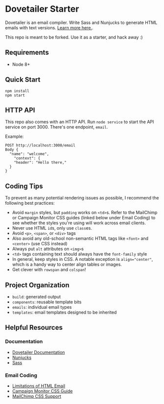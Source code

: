# Dovetailer Starter

Dovetailer is an email compiler. Write Sass and Nunjucks to generate HTML emails with text versions. [Learn more here.](https://github.com/maxlapides/dovetailer).

This repo is meant to be forked. Use it as a starter, and hack away :)

## Requirements

- Node 8+

## Quick Start

```
npm install
npm start
```

## HTTP API

This repo also comes with an HTTP API. Run `node service` to start the API service on port 3000. There's one endpoint, `email`.

Example:

```
POST http://localhost:3000/email
Body {
  "name": "welcome",
	"context": {
    "header": "Hello there,"
  }
}
```

## Coding Tips

To prevent as many potential rendering issues as possible, I recommend the following best practices:

- Avoid `margin` styles, but `padding` works on `<td>`s. Refer to the MailChimp or Campaign Monitor CSS guides (linked below under Email Coding) to see whether the styles you're using will work across email clients.
- Never use HTML `id`s, only use `class`es.
- Avoid `<p>`, `<span>`, or `<div>` tags
- Also avoid any old-school non-semantic HTML tags like `<font>` and `<center>` (use CSS instead)
- Always put `alt` attributes on `<img>`s
- `<td>` tags containing text should always have the `font-family` style
- In general, keep styles in CSS. A notable exception is `align="center"`, which is a handy way to center align tables or images.
- Get clever with `rowspan` and `colspan`!

## Project Organization

- `build`: generated output
- `components`: reusable template bits
- `emails`: individual email types
- `templates`: email templates designed to be inherited

## Helpful Resources

### Documentation

- [Dovetailer Documentation](https://github.com/maxlapides/dovetailer)
- [Nunjucks](https://mozilla.github.io/nunjucks/templating.html)
- [Sass](https://sass-lang.com/documentation/file.SASS_REFERENCE.html)

### Email Coding

- [Limitations of HTML Email](https://kb.mailchimp.com/campaigns/design/limitations-of-html-email)
- [Campaign Monitor CSS Guide](https://www.campaignmonitor.com/css/)
- [MailChimp CSS Support](https://templates.mailchimp.com/resources/email-client-css-support/)
